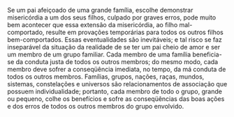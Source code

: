 ﻿Se um pai afeiçoado de uma grande família, escolhe demonstrar misericórdia a um dos seus filhos, culpado por graves erros, pode muito bem acontecer que essa extensão da misericórdia, ao filho mal-comportado, resulte em provações temporárias para todos os outros filhos bem-comportados. Essas eventualidades são inevitáveis; e tal risco se faz inseparável da situação da realidade de se ter um pai cheio de amor e ser um membro de um grupo familiar. Cada membro de uma família beneficia-se da conduta justa de todos os outros membros; do mesmo modo, cada membro deve sofrer a conseqüência imediata, no tempo, da má conduta de todos os outros membros. Famílias, grupos, nações, raças, mundos, sistemas, constelações e universos são relacionamentos de associação que possuem individualidade; portanto, cada membro de todo o grupo, grande ou pequeno, colhe os benefícios e sofre as conseqüências das boas ações e dos erros de todos os outros membros do grupo envolvido.